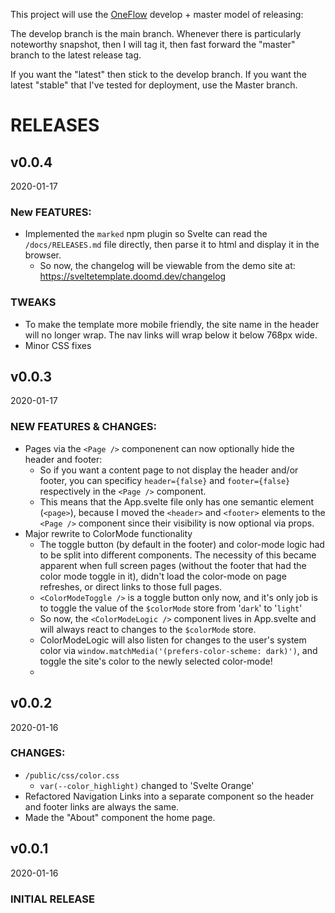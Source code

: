 This project will use the [OneFlow](https://www.endoflineblog.com/oneflow-a-git-branching-model-and-workflow) develop + master model of releasing:

The develop branch is the main branch. Whenever there is particularly noteworthy snapshot, then I will tag it, then fast forward the "master" branch to the latest release tag.

If you want the "latest" then stick to the develop branch. If you want the latest "stable" that I've tested for deployment, use the Master branch.

# RELEASES

## v0.0.4

2020-01-17

### New FEATURES:

- Implemented the `marked` npm plugin so Svelte can read the `/docs/RELEASES.md` file directly, then parse it to html and display it in the browser.
  - So now, the changelog will be viewable from the demo site at:
    https://sveltetemplate.doomd.dev/changelog

### TWEAKS

- To make the template more mobile friendly, the site name in the header will no longer wrap. The nav links will wrap below it below 768px wide.
- Minor CSS fixes

## v0.0.3

2020-01-17

### NEW FEATURES & CHANGES:

- Pages via the `<Page />` componenent can now optionally hide the header and footer:
  - So if you want a content page to not display the header and/or footer, you can specificy `header={false}` and `footer={false}` respectively in the `<Page />` component.
  - This means that the App.svelte file only has one semantic element (`<page>`), because I moved the `<header>` and `<footer>` elements to the `<Page />` component since their visibility is now optional via props.
- Major rewrite to ColorMode functionality
  - The toggle button (by default in the footer) and color-mode logic had to be split into different components. The necessity of this became apparent when full screen pages (without the footer that had the color mode toggle in it), didn't load the color-mode on page refreshes, or direct links to those full pages.
  - `<ColorModeToggle />` is a toggle button only now, and it's only job is to toggle the value of the `$colorMode` store from '`dark`' to '`light`'
  - So now, the `<ColorModeLogic />` component lives in App.svelte and will always react to changes to the `$colorMode` store.
  - ColorModeLogic will also listen for changes to the user's system color via `window.matchMedia('(prefers-color-scheme: dark)')`, and toggle the site's color to the newly selected color-mode!
  -

## v0.0.2

2020-01-16

### CHANGES:

- `/public/css/color.css`
  - `var(--color_highlight)` changed to 'Svelte Orange'
- Refactored Navigation Links into a separate component so the header and footer links are always the same.
- Made the "About" component the home page.

## v0.0.1

2020-01-16

### INITIAL RELEASE
